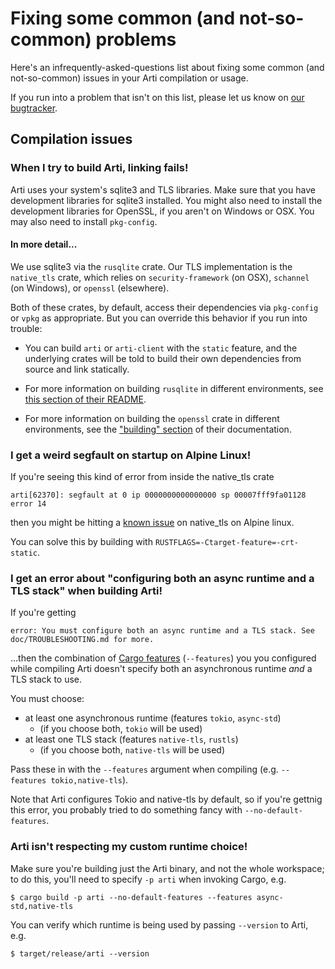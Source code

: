 # Fixing some common (and not-so-common) problems

Here's an infrequently-asked-questions list about fixing some common (and
not-so-common) issues in your Arti compilation or usage.

If you run into a problem that isn't on this list, please let us know on
[our bugtracker](../README.md#reporting-bugs).

## Compilation issues

### When I try to build Arti, linking fails!

Arti uses your system's sqlite3 and TLS libraries. Make sure that you have
development libraries for sqlite3 installed.  You might also need to install
the development libraries for OpenSSL, if you aren't on Windows or OSX.
You may also need to install `pkg-config`.

#### In more detail...

We use sqlite3 via the `rusqlite` crate.  Our TLS implementation is the
`native_tls` crate, which relies on `security-framework` (on OSX),
`schannel` (on Windows), or `openssl` (elsewhere).

Both of these crates, by default, access their dependencies via
`pkg-config` or `vpkg` as appropriate.  But you can override this
behavior if you run into trouble:

  * You can build `arti` or `arti-client` with the `static` feature, and
    the underlying crates will be told to build their own dependencies
    from source and link statically.

  * For more information on building `rusqlite` in different
    environments, see [this section of their README](https://github.com/rusqlite/rusqlite#notes-on-building-rusqlite-and-libsqlite3-sys).

  * For more information on building the `openssl` crate in different
    environments, see the
    ["building" section](https://docs.rs/openssl/latest/openssl/#building)
    of their documentation.


### I get a weird segfault on startup on Alpine Linux!

If you're seeing this kind of error from inside the native_tls crate

```
arti[62370]: segfault at 0 ip 0000000000000000 sp 00007fff9fa01128 error 14
```

then you might be hitting a
[known issue](https://githubmemory.com/repo/sfackler/rust-native-tls/issues/190)
on native_tls on Alpine linux.

You can solve this by building with `RUSTFLAGS=-Ctarget-feature=-crt-static`.

### I get an error about "configuring both an async runtime and a TLS stack" when building Arti!

If you're getting

```
error: You must configure both an async runtime and a TLS stack. See doc/TROUBLESHOOTING.md for more.
```

...then the combination of [Cargo features](https://doc.rust-lang.org/cargo/reference/features.html) (`--features`) you
you configured while compiling Arti doesn't specify both an asynchronous runtime *and* a TLS stack to use.

You must choose:

- at least one asynchronous runtime (features `tokio`, `async-std`)
  - (if you choose both, `tokio` will be used)
- at least one TLS stack (features `native-tls`, `rustls`)
  - (if you choose both, `native-tls` will be used)

Pass these in with the `--features` argument when compiling (e.g. `--features tokio,native-tls`).

Note that Arti configures Tokio and native-tls by default, so if you're gettnig this error, you probably tried to do
something fancy with `--no-default-features`.

### Arti isn't respecting my custom runtime choice!

Make sure you're building just the Arti binary, and not the whole workspace; to do this, you'll need to specify `-p arti`
when invoking Cargo, e.g.

    $ cargo build -p arti --no-default-features --features async-std,native-tls

You can verify which runtime is being used by passing `--version` to Arti, e.g.

    $ target/release/arti --version

